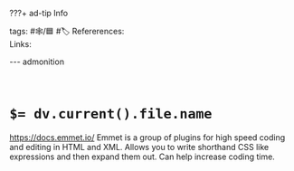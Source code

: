 ???+ ad-tip Info

tags: #🕸️/🟦 #🏷️ 
Refererences:   
Links: 

--- admonition


<br>

# `$= dv.current().file.name`

https://docs.emmet.io/
Emmet is a group of plugins for high speed coding and editing in HTML and XML. Allows you to write shorthand CSS like expressions and then expand them out. Can  help increase coding time.